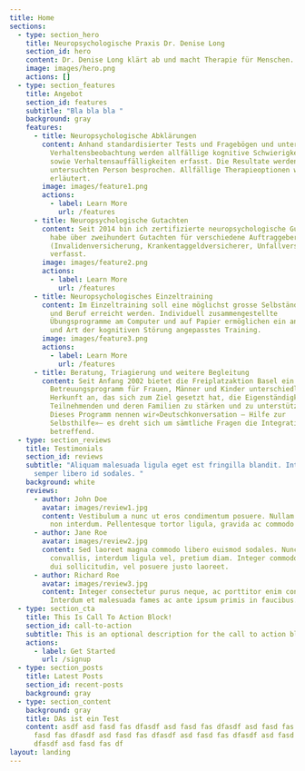 ```yaml
---
title: Home
sections:
  - type: section_hero
    title: Neuropsychologische Praxis Dr. Denise Long
    section_id: hero
    content: Dr. Denise Long klärt ab und macht Therapie für Menschen.
    image: images/hero.png
    actions: []
  - type: section_features
    title: Angebot
    section_id: features
    subtitle: "Bla bla bla "
    background: gray
    features:
      - title: Neuropsychologische Abklärungen
        content: Anhand standardisierter Tests und Fragebögen und unter Einbezug der
          Verhaltensbeobachtung werden allfällige kognitive Schwierigkeiten
          sowie Verhaltensauffälligkeiten erfasst. Die Resultate werden mit der
          untersuchten Person besprochen. Allfällige Therapieoptionen werden
          erläutert.
        image: images/feature1.png
        actions:
          - label: Learn More
            url: /features
      - title: Neuropsychologische Gutachten
        content: Seit 2014 bin ich zertifizierte neuropsychologische Gutachterin SIM und
          habe über zweihundert Gutachten für verschiedene Auftraggeber
          (Invalidenversicherung, Krankentaggeldversicherer, Unfallversicherung)
          verfasst.
        image: images/feature2.png
        actions:
          - label: Learn More
            url: /features
      - title: Neuropsychologisches Einzeltraining
        content: Im Einzeltraining soll eine möglichst grosse Selbständigkeit in Alltag
          und Beruf erreicht werden. Individuell zusammengestellte
          Übungsprogramme am Computer und auf Papier ermöglichen ein an Schwere
          und Art der kognitiven Störung angepasstes Training.
        image: images/feature3.png
        actions:
          - label: Learn More
            url: /features
      - title: Beratung, Triagierung und weitere Begleitung
        content: Seit Anfang 2002 bietet die Freiplatzaktion Basel ein Lern- und
          Betreuungsprogramm für Frauen, Männer und Kinder unterschiedlicher
          Herkunft an, das sich zum Ziel gesetzt hat, die Eigenständigkeit der
          Teilnehmenden und deren Familien zu stärken und zu unterstützen.
          Dieses Programm nennen wir«Deutschkonversation – Hilfe zur
          Selbsthilfe»– es dreht sich um sämtliche Fragen die Integration
          betreffend.
  - type: section_reviews
    title: Testimonials
    section_id: reviews
    subtitle: "Aliquam malesuada ligula eget est fringilla blandit. Integer finibus
      semper libero id sodales. "
    background: white
    reviews:
      - author: John Doe
        avatar: images/review1.jpg
        content: Vestibulum a nunc ut eros condimentum posuere. Nullam dapibus quis nunc
          non interdum. Pellentesque tortor ligula, gravida ac commodo eu.
      - author: Jane Roe
        avatar: images/review2.jpg
        content: Sed laoreet magna commodo libero euismod sodales. Nunc ac libero
          convallis, interdum ligula vel, pretium diam. Integer commodo sem at
          dui sollicitudin, vel posuere justo laoreet.
      - author: Richard Roe
        avatar: images/review3.jpg
        content: Integer consectetur purus neque, ac porttitor enim convallis vitae.
          Interdum et malesuada fames ac ante ipsum primis in faucibus.
  - type: section_cta
    title: This Is Call To Action Block!
    section_id: call-to-action
    subtitle: This is an optional description for the call to action block.
    actions:
      - label: Get Started
        url: /signup
  - type: section_posts
    title: Latest Posts
    section_id: recent-posts
    background: gray
  - type: section_content
    background: gray
    title: DAs ist ein Test
    content: asdf asd fasd fas dfasdf asd fasd fas dfasdf asd fasd fas dfasdf asd
      fasd fas dfasdf asd fasd fas dfasdf asd fasd fas dfasdf asd fasd fas
      dfasdf asd fasd fas df
layout: landing
---
```

